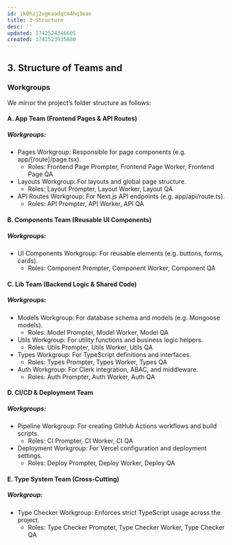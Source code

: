 ```yaml
---
id: ik0hzj2vgeaadqcm4hq3eae
title: 3-Structure
desc: ''
updated: 1742524346605
created: 1742523935880
---
```

## 3. Structure of Teams and 

### Workgroups

We mirror the project’s folder structure as follows:

#### A. App Team (Frontend Pages & API Routes)

##### Workgroups:

- Pages Workgroup: Responsible for page components (e.g. app/[route]/page.tsx).
  - Roles: Frontend Page Prompter, Frontend Page Worker, Frontend Page QA
- Layouts Workgroup: For layouts and global page structure.
  - Roles: Layout Prompter, Layout Worker, Layout QA
- API Routes Workgroup: For Next.js API endpoints (e.g. app/api/route.ts).
  - Roles: API Prompter, API Worker, API QA

#### B. Components Team (Reusable UI Components)

##### Workgroups:

- UI Components Workgroup: For reusable elements (e.g. buttons, forms, cards).
  - Roles: Component Prompter, Component Worker, Component QA

#### C. Lib Team (Backend Logic & Shared Code)

##### Workgroups:

- Models Workgroup: For database schema and models (e.g. Mongoose models).
  - Roles: Model Prompter, Model Worker, Model QA
- Utils Workgroup: For utility functions and business logic helpers.
  - Roles: Utils Prompter, Utils Worker, Utils QA
- Types Workgroup: For TypeScript definitions and interfaces.
  - Roles: Types Prompter, Types Worker, Types QA
- Auth Workgroup: For Clerk integration, ABAC, and middleware.
  - Roles: Auth Prompter, Auth Worker, Auth QA

#### D. CI/CD & Deployment Team

##### Workgroups:

- Pipeline Workgroup: For creating GitHub Actions workflows and build scripts.
  - Roles: CI Prompter, CI Worker, CI QA
- Deployment Workgroup: For Vercel configuration and deployment settings.
  - Roles: Deploy Prompter, Deploy Worker, Deploy QA

####  E. Type System Team (Cross-Cutting)

##### Workgroup:

- Type Checker Workgroup: Enforces strict TypeScript usage across the project.
  - Roles: Type Checker Prompter, Type Checker Worker, Type Checker QA